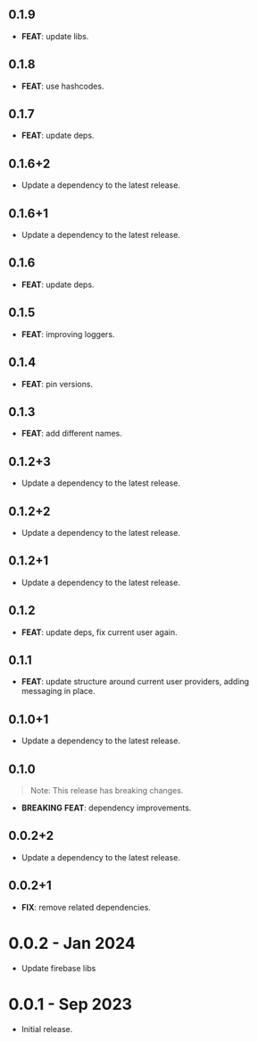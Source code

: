 ## 0.1.9

 - **FEAT**: update libs.

## 0.1.8

 - **FEAT**: use hashcodes.

## 0.1.7

 - **FEAT**: update deps.

## 0.1.6+2

 - Update a dependency to the latest release.

## 0.1.6+1

 - Update a dependency to the latest release.

## 0.1.6

 - **FEAT**: update deps.

## 0.1.5

 - **FEAT**: improving loggers.

## 0.1.4

 - **FEAT**: pin versions.

## 0.1.3

 - **FEAT**: add different names.

## 0.1.2+3

 - Update a dependency to the latest release.

## 0.1.2+2

 - Update a dependency to the latest release.

## 0.1.2+1

 - Update a dependency to the latest release.

## 0.1.2

 - **FEAT**: update deps, fix current user again.

## 0.1.1

 - **FEAT**: update structure around current user providers, adding messaging in place.

## 0.1.0+1

 - Update a dependency to the latest release.

## 0.1.0

> Note: This release has breaking changes.

 - **BREAKING** **FEAT**: dependency improvements.

## 0.0.2+2

 - Update a dependency to the latest release.

## 0.0.2+1

 - **FIX**: remove related dependencies.

# 0.0.2 - Jan 2024

- Update firebase libs

# 0.0.1 - Sep 2023

- Initial release.
